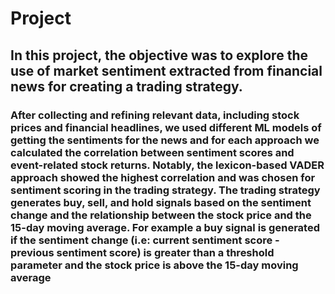 # Project

## In this project, the objective was to explore the use of market sentiment extracted from financial news for creating a trading strategy.  

### After collecting and refining relevant data, including stock prices and financial headlines, we used different ML models  of getting the sentiments for the news and for each approach we calculated the correlation between sentiment scores and event-related stock returns. Notably,  the lexicon-based VADER approach showed the highest correlation and was chosen for sentiment scoring in the trading strategy. The trading strategy generates buy, sell, and hold signals based on the sentiment change and the relationship between the stock price and the 15-day moving average. For example a buy signal is generated if the sentiment change (i.e: current sentiment score - previous sentiment score) is greater than a threshold parameter and the stock price is above the 15-day moving average
